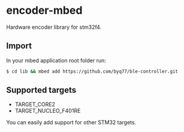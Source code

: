 # encoder-mbed
Hardware encoder library for stm32f4.

## Import
In your mbed application root folder run:

```bash
$ cd lib && mbed add https://github.com/byq77/ble-controller.git
```

## Supported targets

* TARGET_CORE2
* TARGET_NUCLEO_F401RE

You can easily add support for other STM32 targets.